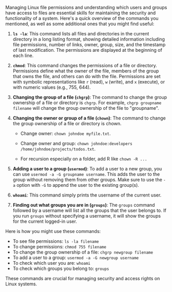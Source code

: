 
Managing Linux file permissions and understanding which users and groups have access to files are essential skills for maintaining the security and functionality of a system. Here's a quick overview of the commands you mentioned, as well as some additional ones that you might find useful:

1. **`ls -la`**: This command lists all files and directories in the current directory in a long listing format, showing detailed information including file permissions, number of links, owner, group, size, and the timestamp of last modification. The permissions are displayed at the beginning of each line.

2. **`chmod`**: This command changes the permissions of a file or directory. Permissions define what the owner of the file, members of the group that owns the file, and others can do with the file. Permissions are set with symbolic representations like `r` (read), `w` (write), and `x` (execute), or with numeric values (e.g., 755, 644).

3. **Changing the group of a file (`chgrp`)**: The command to change the group ownership of a file or directory is `chgrp`. For example, `chgrp groupname filename` will change the group ownership of the file to "groupname".
   
4. **Changing the owner or group of a file (`chown`)**: The command to change the group ownership of a file or directory is chown. 

	- Change owner: `chown johndoe myfile.txt`. 
	- Change owner and group: `chown johndoe:developers /home/johndoe/projects/todos.txt`. 
	  
	- For recursion especially on a folder, add R like `chown -R ...`

5. **Adding a user to a group (`usermod`)**: To add a user to a new group, you can use `usermod -a -G groupname username`. This adds the user to the group without removing them from other groups. Make sure to use the `-a` option with `-G` to append the user to the existing group(s).

6. **`whoami`**: This command simply prints the username of the current user.

7. **Finding out what groups you are in (`groups`)**: The `groups` command followed by a username will list all the groups that the user belongs to. If you run `groups` without specifying a username, it will show the groups for the current logged-in user.

Here is how you might use these commands:
- To see file permissions: `ls -la filename`
- To change permissions: `chmod 755 filename`
- To change the group ownership of a file: `chgrp newgroup filename`
- To add a user to a group: `usermod -a -G newgroup username`
- To check which user you are: `whoami`
- To check which groups you belong to: `groups`

These commands are crucial for managing security and access rights on Linux systems.